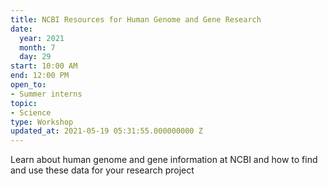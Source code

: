 ```yaml
---
title: NCBI Resources for Human Genome and Gene Research
date:
  year: 2021
  month: 7
  day: 29
start: 10:00 AM
end: 12:00 PM
open_to:
- Summer interns
topic:
- Science
type: Workshop
updated_at: 2021-05-19 05:31:55.000000000 Z
---
```

Learn about human genome and gene information at NCBI and how to find
and use these data for your research project
